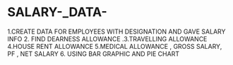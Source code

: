 # SALARY-_DATA-
1.CREATE DATA FOR EMPLOYEES WITH DESIGNATION AND GAVE SALARY INFO 2. FIND DEARNESS ALLOWANCE .3.TRAVELLING ALLOWANCE  4.HOUSE RENT ALLOWANCE 5.MEDICAL ALLOWANCE , GROSS SALARY, PF , NET SALARY 6. USING BAR GRAPHIC AND  PIE CHART
